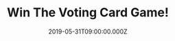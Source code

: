 ---
campaign-uuid: "c-a6bd2970-bf34-43ae-a3dd-3dee4a779e1e"
type: "Competition"
category: "Entertainment"
date: "2019-05-31T09:00:00.000Z"
end-date: "2019-06-30T23:59:00.000Z"
disable-form: false
is_promoted: false
has_entry_page: true
title: "Win The Voting Card Game!"
competition-description: "<p>Want to have a blast with your friends? You’ve come to\
  \ the right place: we are giving away the hilarious game you won’t stop playing\
  \ with: The Voting Card Game to one lucky member!</p>\n<p>Laughter is guaranteed.\
  \ Click below for a chance to win.</p>\n"
hero-header: "Win The Voting Card Game!"
terms-confirmation: "N/A"
banner-img: "https://assets.expresslyapp.com/asset-215f8b6c-8ca6-464b-812d-f0dc351022db.jpg"
logo-left-href: "aaa.nme.com"
logo-left-image: "https://assets.expresslyapp.com/asset-9498786c-0d8a-4e74-a6c0-8fc90d47d024.jpg"
logo-left-title: "NME AAA"
bg-image-hero: "https://assets.expresslyapp.com/asset-76488bae-7d9a-4d3a-a725-e5ead0f851ce.jpg"
bg-image-first: "https://assets.expresslyapp.com/asset-07236926-a2a5-482a-ab5c-a24609970cc8.jpg"
section1-content: "<p>The Voting Game begins when the first question card is revealed.\
  \ Players then vote anonymously for the player that is best described by the question.\
  \ Results are tallied and revealed to the group - laughter is guaranteed! Each player\
  \ guesses who voted for them. Players get one guess for every vote they received.\
  \ If they guess correctly, the truth is revealed </p>\n<p>Think no more and enter\
  \ the form below for a chance to win and get ready to have a blast with your friends\
  \ now!</p>\n<p>Good luck!</p>\n"
entry-title: "Win The Voting Card Game!"
entry-content: "<p>Enter the draw to win The Voting Card Game by completing the form\
  \ below before 23:59 on the 30th of June  2019.</p>\n"
has-winner: false
prize-description: "The Voting Card Game."
special-conditions: "Multiple entries are allowed up to one every day.\r\nThis competition\
  \ is also available on: http://club.expressly.io/competitons/voting-card-game"
country-restrictions:
- "GB"
---